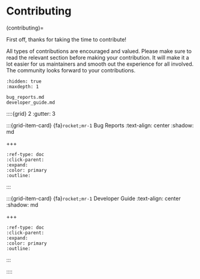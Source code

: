 # Contributing

(contributing)=

First off, thanks for taking the time to contribute!

All types of contributions are encouraged and valued.  Please make sure to read the relevant section before making your contribution. It will make it a lot easier for us maintainers and smooth out the experience for all involved. The community looks forward to your contributions.

```{toctree}
:hidden: true
:maxdepth: 1

bug_reports.md
developer_guide.md

```

::::{grid} 2
:gutter: 3

:::{grid-item-card} {fa}`rocket;mr-1` Bug Reports
:text-align: center
:shadow: md

+++

```{button-ref} bug_reports
:ref-type: doc
:click-parent:
:expand:
:color: primary
:outline:
```

:::

:::{grid-item-card} {fa}`rocket;mr-1` Developer Guide
:text-align: center
:shadow: md

+++

```{button-ref} developer_guide
:ref-type: doc
:click-parent:
:expand:
:color: primary
:outline:
```

:::

::::
